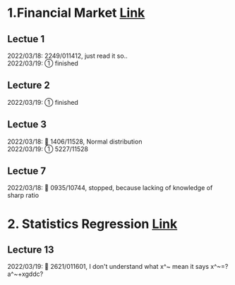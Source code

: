 
# 1.Financial Market [Link](https://www.youtube.com/watch?v=3EzdvkRgToY&list=PL8FB14A2200B87185&index=7)
## Lectue 1
  2022/03/18: 2249/011412, just read it so.. <br>
  2022/03/19: ① finished
## Lecture 2
  2022/03/19: ① finished
## Lectue 3
  2022/03/18: 💫 1406/11528, Normal distribution <br>
  2022/03/19: ① 5227/11528

## Lectue 7
2022/03/18: 💫 0935/10744, stopped, because lacking of knowledge of sharp ratio

# 2. Statistics Regression [Link](https://www.youtube.com/watch?v=yP1S37BiEsQ&list=PLUl4u3cNGP60uVBMaoNERc6knT_MgPKS0&index=13)
## Lecture 13
2022/03/19: 💫 2621/011601, I don't understand what x^~ mean it says x^~=?a^~+xgddc? <br>
